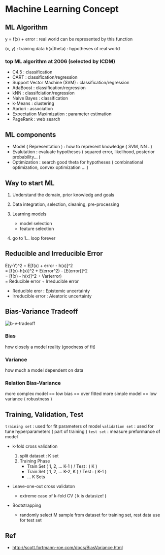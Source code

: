 # Machine Learning Concept

## ML Algorithm

y = f(x) + error : real world can be represented by this function

(x, y) : training data
h(x|theta) : hypotheses of real world

### top ML algorithm at 2006 (selected by ICDM)
- C4.5 : classification
- CART : classification/regression
- Support Vector Machine (SVM) : classification/regression
- AdaBoost : classification/regression
- kNN : classifciation/regression
- Naive Bayes : classification
- k-Means : clustering
- Apriori : association
- Expectation Maximization : parameter estimation
- PageRank : web search

## ML components
- Model ( Representation ) : how to represent knowledge ( SVM, NN ..)
- Evalutation : evaluate hypotheses ( squared error, likelihood, posterior probability... )
- Optimization : search good theta for hypotheses ( combinational optimization, convex optimization ... )

## Way to start ML

1. Understand the domain, prior knowledg and goals
2. Data integration, selection, cleaning, pre-processing
3. Learning models
    - model selection
    - feature selection

4. go to 1... loop forever

## Reducible and Irreducible Error

E(y-Y)^2 = E[f(x) + error - h(x)]^2 <br>
= [f(x)-h(x)]^2 + E(error^2) - [E(error)]^2 <br>
= [f(x) - h(x)]^2 + Var(error) <br>
= Reducible error + Irreducible error

- Reducible eror : Epistemic uncertainty
- Irreducible error : Aleatoric uncertainty

## Bias-Variance Tradeoff

![b-v-tradeoff](http://scott.fortmann-roe.com/docs/docs/BiasVariance/biasvariance.png)

### Bias
how closely a model reality (goodness of fit)

### Variance
how much a model dependent on data

### Relation Bias-Variance
more complex model == low bias == over fitted
more simple model == low variance ( robustness )

## Training, Validation, Test

`training set` : used for fit parameters of model
`validation set` : used for tune hyperparameters ( part of training )
`test set` : measure preformance of model

- k-fold cross validation
    
    1. split dataset : K set
    2. Training Phase 
        - Train Set ( 1, 2, ... K-1 ) / Test : ( K )
        - Train Set ( 1, 2, ... K-2, K ) / Test : ( K-1 )
        - ... K Sets

- Leave-one-out cross validaton
    - extreme case of k-fold CV ( k is datasize! )

- Bootstrapping
    - randomly select M sample from dataset for training set, rest data use for test set

## Ref
- http://scott.fortmann-roe.com/docs/BiasVariance.html